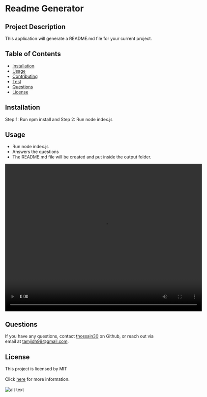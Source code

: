 
# Readme Generator

## Project Description
This application will generate a README.md file for your current project.

## Table of Contents
* [Installation](#installation)
* [Usage](#usage)
* [Contributing](#contributing)
* [Test](#test)
* [Questions](#questions)
* [License](#license)

## Installation
Step 1: Run npm install and Step 2: Run node index.js

## Usage
* Run node index.js 
* Answers the questions
* The README.md file will be created and put inside the output folder.

<video width="640" height="480" controls>
  <source src="./DemonstrationVideo.mp4" type="video/mp4">
</video>


## Questions 
If you have any questions, contact [thossain30](https://github.com/thossain30) on Github, or reach out via email at tamjidh99@gmail.com.

## License
This project is licensed by MIT
<br></br>
Click [here](https://opensource.org/licenses/MIT) for more information.
<br></br>
![alt text](https://img.shields.io/badge/License-MIT-yellow.svg)
